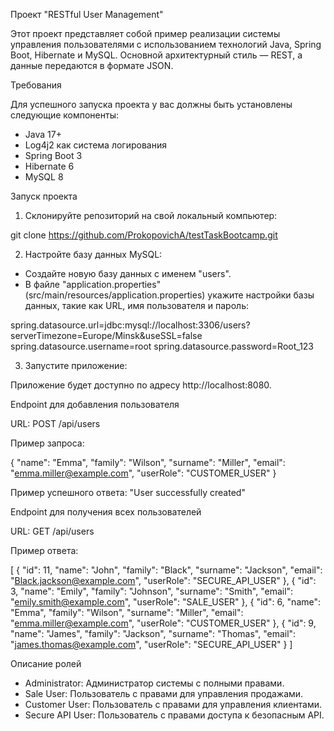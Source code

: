 Проект "RESTful User Management"

Этот проект представляет собой пример реализации системы управления пользователями с использованием технологий Java, Spring Boot, Hibernate и MySQL. Основной архитектурный стиль — REST, а данные передаются в формате JSON.

Требования

Для успешного запуска проекта у вас должны быть установлены следующие компоненты:

- Java 17+
- Log4j2 как система логирования
- Spring Boot 3
- Hibernate 6
- MySQL 8


Запуск проекта

1. Склонируйте репозиторий на свой локальный компьютер:

git clone https://github.com/ProkopovichA/testTaskBootcamp.git

2. Настройте базу данных MySQL:

- Создайте новую базу данных с именем "users".
- В файле "application.properties" (src/main/resources/application.properties) укажите настройки базы данных, такие как URL, имя пользователя и пароль:

spring.datasource.url=jdbc:mysql://localhost:3306/users?serverTimezone=Europe/Minsk&useSSL=false
spring.datasource.username=root
spring.datasource.password=Root_123

3. Запустите приложение:

Приложение будет доступно по адресу http://localhost:8080.

Endpoint для добавления пользователя

URL: POST /api/users

Пример запроса:

{
    "name": "Emma",
    "family": "Wilson",
    "surname": "Miller",
    "email": "emma.miller@example.com",
    "userRole": "CUSTOMER_USER"
}

Пример успешного ответа:
"User successfully created"

Endpoint для получения всех пользователей

URL: GET /api/users

Пример ответа:

[
    {
        "id": 11,
        "name": "John",
        "family": "Black",
        "surname": "Jackson",
        "email": "Black.jackson@example.com",
        "userRole": "SECURE_API_USER"
    },
    {
        "id": 3,
        "name": "Emily",
        "family": "Johnson",
        "surname": "Smith",
        "email": "emily.smith@example.com",
        "userRole": "SALE_USER"
    },
    {
        "id": 6,
        "name": "Emma",
        "family": "Wilson",
        "surname": "Miller",
        "email": "emma.miller@example.com",
        "userRole": "CUSTOMER_USER"
    },
    {
        "id": 9,
        "name": "James",
        "family": "Jackson",
        "surname": "Thomas",
        "email": "james.thomas@example.com",
        "userRole": "SECURE_API_USER"
    }
]

Описание ролей

- Administrator: Администратор системы с полными правами.
- Sale User: Пользователь с правами для управления продажами.
- Customer User: Пользователь с правами для управления клиентами.
- Secure API User: Пользователь с правами доступа к безопасным API.

